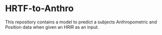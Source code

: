 # HRTF-to-Anthro

This repository contains a model to predict a subjects Anthropometric and Position data when given an HRIR as an input.
